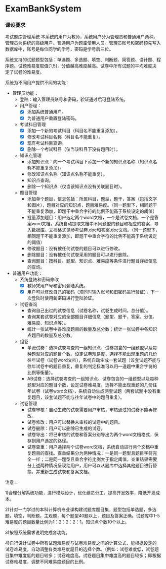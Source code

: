 # ExamBankSystem

### 课设要求
考试题库管理系统
本系统的用户为教师，系统用户分为管理员和普通用户两种。管理员为系统的高级用户，普通用户为题库使用人员。管理员账号和密码预先写入数据库中，账号是每位同学的学号，密码是学号后三位。

系统支持的试题题型包括：单选题、多选题、填空、判断题、简答题、设计题、程序题。试题难易度取值[1,5]，分值越高难度越高。试卷中所有试题的平均难度决定了试卷的难易度。

系统为不同用户提供不同的功能：

- 管理员功能：
  - 登陆：输入管理员账号和密码，验证通过后可登陆系统。  
  - 用户管理：   
    - [x] 添加系统普通用户。
    - [x] 为普通用户重置登陆密码。
  - 考试科目管理
    - [x] 添加一个新的考试科目（科目名不能重复添加）。
    - [x] 修改考试科目名称（科目名不能重复）。
    - [x] 现有考试科目查询。
    - [x] 删除一个考试科目（仅当该科目下没有题目时）。
  - 知识点管理
    - 添加知识点：向一个考试科目下添加一个新的知识点名称（知识点名称不能重复添加）。
    - 修改知识点名称（知识点名称不能重复）。
    - 知识点查询。
    - 删除一个知识点（仅当该知识点没有关联题目时）。
  - 题目管理
    - 添加单个题目，信息包括：所属科目，题型，题干，答案（包括文字和图片），题目对应的知识点，题目难易度。（同一题型下，相同题干不能重复添加，即题干中重合字符的比例不能高于系统设定的阈值）
    - 批量添加题目：用户选定两个word文档，一个是试卷文档，一个是答案word文档，系统自动提取文档中不同题型的题目和相应的答案，导入数据库。文档格式见参考试卷.doc和答案.doc文档。（同一题型下，相同题干不能重复添加，即题干中重合字符的比例不能高于系统设定的阈值）
    - 修改题目：没有被任何试卷的题目可以进行修改。
    - 删除题目：没有被任何试卷采用的题目可以进行删除。
    - 查询题目：按科目、题型、知识点、难易度等条件进行题目详细信息的查询。
- 普通用户功能：
  - 系统登陆和密码修改
    - [x] 教师凭用户号和密码登陆系统。
    - [x] 用户可以修改自己的密码（须同时输入账号和旧密码进行验证），下一次登陆时使用新密码进行登陆验证。
  - 试卷查询
    - 查询自己出过的试卷信息（试卷名称，试卷生成时间，总分值）。
    - 查询某套试卷对应的全部题目详细信息（题型、题干、答案、分值、难易度、知识点等）。
    - 统计一张试卷中各难度题目的数量及总分数；统计一张试卷中各知识点题目的数量及总分数。
  - 组卷
    - 单张试卷：选择试卷考查的一组知识点、试卷包含的一组题型以及每种题型对应的题目个数，设定试卷难易度，选择不能出现重题的几份往年试卷（试卷word文档），系统自动生成一套试题（该套试题不能与往年试卷中的题目重复，重复的判定标准可以用一道题中重合字符的比例等衡量）。
    - AB试卷：选择试卷考查的一组知识点、试卷包含的一组题型以及每种题型对应的题目个数，设定试卷难易度，选择不能出现重题的几份往年试卷（试卷word文档），系统自动生成两套试题（两套试题中没有重复题目，该套试题不能与往年试卷中的题目重复）。
  - 试卷管理
    - 试卷审核：自动生成的试卷需要用户审核，审核通过的试卷不能再修改。
    - 试卷修改：用户可以替换未审核的试卷中的题目。
    - 试卷删除：用户可以删除已生成的试卷。
    - 试卷导出：将已审核的试卷和答案分别导出为两个word文档格式，保存到用户选定的路径。
    - 试卷查重：用户选择两个试卷word文档，系统自动进行两个文档中重复题目的查找。查重结果分为两种情况：一是同一题型且题目字符完全一样；二是同一题型且重合字符比例大于指定阈值。查重结果需要分上述两种情况呈现给用户，用户可以从题库中选择其他题目进行替换，并重新生成试卷和答案文档。

注意：

1)合理分解系统功能，进行模块设计，优化组员分工，提高开发效率，降低开发成本。

2)针对一门学过的本科计算机专业课构建试题库题目集，题型包括单选题，多选题，填空，判断题，主观题，每个题型40题以上，题目及答案正确。试题库中1-5难易度的题目数量比例为1：2：2：2：1。知识点个数10个以上。

3)按照系统需求说明完成各功能。

4)自行设计试卷中所有试题难易度与试卷难易度之间的计算公式，能根据设定的试卷难易度，自动调整各类难易度题目的选择个数。（例如：试卷难度低，试卷题目集中难度低的题目较多；试卷难度高，试卷题目集中难度高的题目较多；即根据试卷难易度，调整不同难易度题目的比例。
